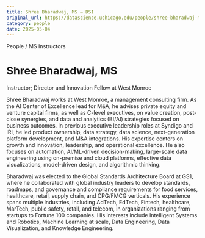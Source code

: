 ```yaml
---
title: Shree Bharadwaj, MS – DSI
original_url: https://datascience.uchicago.edu/people/shree-bharadwaj-ms
category: people
date: 2025-05-04
---
```


People / MS Instructors

# Shree Bharadwaj, MS

Instructor; Director and Innovation Fellow at West Monroe

Shree Bharadwaj works at West Monroe, a management consulting firm. As the AI Center of Excellence lead for M&A, he advises private equity and venture capital firms, as well as C-level executives, on value creation, post-close synergies, and data and analytics (BI/AI) strategies focused on business outcomes. In previous executive leadership roles at Syndigo and IRI, he led product ownership, data strategy, data science, next-generation platform development, and M&A integrations. His expertise centers on growth and innovation, leadership, and operational excellence. He also focuses on automation, AI/ML-driven decision-making, large-scale data engineering using on-premise and cloud platforms, effective data visualizations, model-driven design, and algorithmic thinking.

Bharadwaj was elected to the Global Standards Architecture Board at GS1, where he collaborated with global industry leaders to develop standards, roadmaps, and governance and compliance requirements for food services, healthcare, retail, supply chain, and CPG/FMCG verticals. His experience spans multiple industries, including AdTech, EdTech, Fintech, healthcare, MarTech, public safety, retail, and telecom, in organizations ranging from startups to Fortune 100 companies. His interests include Intelligent Systems and Robotics, Machine Learning at scale, Data Engineering, Data Visualization, and Knowledge Engineering.